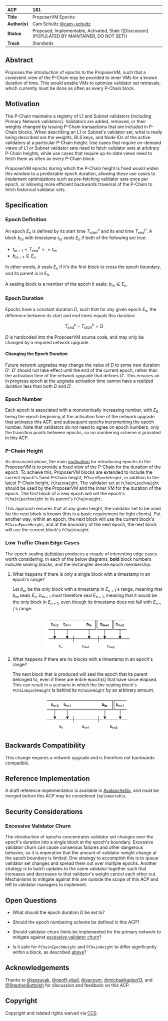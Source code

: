 | ACP | 181 |
| :--- | :--- |
| **Title** | ProposerVM Epochs |
| **Author(s)** | Cam Schultz [@cam-schultz](https://github.com/cam-schultz) |
| **Status** | Proposed, Implementable, Activated, Stale ([Discussion](POPULATED BY MAINTAINER, DO NOT SET)) |
| **Track** | Standards |

## Abstract

Proposes the introduction of epochs to the ProposerVM, such that a consistent view of the P-Chain may be provided to inner VMs for a known duration of time. This would enable VMs to optimize validator set retrievals, which currently must be done as often as every P-Chain block.

## Motivation

The P-Chain maintains a registry of L1 and Subnet validators (including Primary Network validators). Validators are added, removed, or their weights changed by issuing P-Chain transactions that are included in P-Chain blocks. When describing an L1 or Subnet's validator set, what is really being described are the weights, BLS keys, and Node IDs of the active validators at a particular P-Chain height. Use cases that require on-demand views of L1 or Subnet validator sets need to fetch validator sets at arbitrary P-Chain heights, while use cases that require up-to-date views need to fetch them as often as every P-Chain block.

ProposerVM epochs during which the P-Chain height is fixed would widen this window to a predictable epoch duration, allowing these use cases to implement optimizations such as pre-fetching validator sets once per epoch, or allowing more efficient backwards traversal of the P-Chain to fetch historical validator sets.

## Specification

### Epoch Definition

An epoch $E_n$ is defined by its start time $T_{start}^n$ and its end time $T_{end}^n$. A block $b_m$ with timestamp $t_m$ *seals* $E_n$ if both of the following are true:
- $t_{m-1} < T_{end}^n <= t_m$
- $b_{m-1} \in E_n$ 

In other words, $b$ seals $E_n$ if it's the first block to cross the epoch boundary, and its parent is in $E_n$.

A sealing block is a member of the epoch it seals: $b_m \in E_n$.

### Epoch Duration

Epochs have a constant duration $D$, such that for any given epoch $E_n$, the difference between its start and end times equals this duration: 

$$
T_{end}^n - T_{start}^n = D
$$ 

$D$ is hardcoded into the ProposerVM source code, and may only be changed by a required network upgrade.

#### Changing the Epoch Duration

Future network upgrades may change the value of $D$ to some new duration $D'$. $D'$ should not take effect until the end of the current epoch, rather than the activation time of the network upgrade that defines $D'$. This ensures an in progress epoch at the upgrade activation time cannot have a realized duration less than both $D$ and $D'$.

### Epoch Number

Each epoch is associated with a monotonically increasing number, with $E_0$ being the epoch beginning at the activation time of the network upgrade that activates this ACP, and subsequent epochs incrementing the epoch number. Note that validators do not need to agree on epoch numbers, only the transition points between epochs, so no numbering scheme is provided in this ACP.

### P-Chain Height

As discussed above, the main [motivation](#motivation) for introducing epochs to the ProposerVM is to provide a fixed view of the P-Chain for the duration of the epoch. To achieve this, ProposerVM blocks are extended to include the current epoch's fixed P-Chain height, `PChainEpochHeight`, in addition to the latest P-Chain height, `PChainHeight`. The validator set at `PChainEpochHeight` should be used by the ProposerVM and the inner VM for the duration of the epoch. The first block of a new epoch will set the epoch's `PChainEpochHeight` to its parent's `PChainHeight`.

This approach ensures that at any given height, the validator set to be used for the next block is known (this is a basic requirement for light clients). Put another way, within an epoch, the next block will use the current block's `PChainEpochHeight`, and at the boundary of the next epoch, the next block will use the current block's `PChainHeight`.

### Low Traffic Chain Edge Cases

The epoch sealing [definition](#epoch-definition) produces a couple of interesting edge cases worth considering. In each of the below diagrams, **bold** block numbers indicate sealing blocks, and the rectangles denote epoch membership.

1. What happens if there is only a single block with a timestamp in an epoch's range?

    Let $b_m$ be the only block with a timestamp in $E_{n+1}$'s range, meaning that $b_m$ seals $E_n$. $b_{m+1}$ must therefore seal $E_{n+1}$, meaning that it would be the only block in $E_{n+1}$, even though its timestamp does not fall with $E_{n+1}$'s range.

    <p align="center">
      <img src=./edge_case_1.png />
    </p>

2. What happens if there are no blocks with a timestamp in an epoch's range?

    The next block that is produced will seal the epoch that its parent belonged to, even if there are entire epoch(s) that have since elapsed. This can result in a scenario in which the the sealing block's `PChainEpochHeight` is behind its `PChainHeight` by an arbitrary amount.

    <p align="center">
      <img src=./edge_case_2.png />
    </p>

## Backwards Compatibility

This change requires a network upgrade and is therefore not backwards compatible.

## Reference Implementation

A draft reference implementation is available in [AvalancheGo](https://github.com/ava-labs/avalanchego/pull/3746), and must be merged before this ACP may be considered `Implementable`.

## Security Considerations

### Excessive Validator Churn

The introduction of epochs concentrates validator set changes over the epoch's duration into a single block at the epoch's boundary. Excessive validator churn can cause consensus failures and other dangerous behavior, so it is imperative that the amount of validator weight change at the epoch boundary is limited. One strategy to accomplish this is to queue validator set changes and spread them out over multiple epochs. Another strategy is to batch updates to the same validator together such that increases and decreases to that validator's weight cancel each other out. Mechanisms to mitigate against this are outside the scope of this ACP and left to validator managers to implement.

## Open Questions

- What should the epoch duration $D$ be set to?

- Should the epoch numbering scheme be defined in this ACP?

- Should validator churn limits be implemented for the primary network to mitigate against [excessive validator churn](#excessive-validator-churn)?

- Is it safe for `PChainEpochHeight` and `PChainHeight` to differ significantly within a block, as described [above](#low-traffic-chain-edge-cases)?

## Acknowledgements

Thanks to [@iansuvak](https://github.com/iansuvak),  [@geoff-vball](https://github.com/geoff-vball), [@yacovm](https://github.com/yacovm), [@michaelkaplan13](https://github.com/michaelkaplan13), and [@StephenButtolph](https://github.com/StephenButtolph) for discussion and feedback on this ACP.

## Copyright

Copyright and related rights waived via [CC0](https://creativecommons.org/publicdomain/zero/1.0/).
